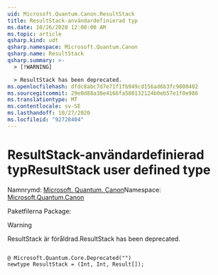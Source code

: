 ```yaml
---
uid: Microsoft.Quantum.Canon.ResultStack
title: ResultStack-användardefinierad typ
ms.date: 10/26/2020 12:00:00 AM
ms.topic: article
qsharp.kind: udt
qsharp.namespace: Microsoft.Quantum.Canon
qsharp.name: ResultStack
qsharp.summary: >-
  > [!WARNING]

  > ResultStack has been deprecated.
ms.openlocfilehash: dfdc8abc7d7e71f1fb949cd156ad6b3fc9800402
ms.sourcegitcommit: 29e0d88a30e4166fa580132124b0eb57e1f0e986
ms.translationtype: MT
ms.contentlocale: sv-SE
ms.lasthandoff: 10/27/2020
ms.locfileid: "92728404"
---
```

# <a name="resultstack-user-defined-type"></a><span data-ttu-id="4c33f-102">ResultStack-användardefinierad typ</span><span class="sxs-lookup"><span data-stu-id="4c33f-102">ResultStack user defined type</span></span>

<span data-ttu-id="4c33f-103">Namnrymd: [Microsoft. Quantum. Canon](xref:Microsoft.Quantum.Canon)</span><span class="sxs-lookup"><span data-stu-id="4c33f-103">Namespace: [Microsoft.Quantum.Canon](xref:Microsoft.Quantum.Canon)</span></span>

<span data-ttu-id="4c33f-104">Paketfilerna [](https://nuget.org/packages/)</span><span class="sxs-lookup"><span data-stu-id="4c33f-104">Package: [](https://nuget.org/packages/)</span></span>


> [!WARNING]
> <span data-ttu-id="4c33f-105">ResultStack är föråldrad.</span><span class="sxs-lookup"><span data-stu-id="4c33f-105">ResultStack has been deprecated.</span></span>



```qsharp

@ Microsoft.Quantum.Core.Deprecated("")
newtype ResultStack = (Int, Int, Result[]);
```

